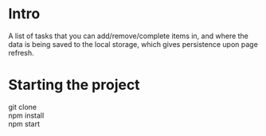 # Intro

A list of tasks that you can add/remove/complete items in, and where the data is being saved to the local storage, which gives persistence upon page refresh.

# Starting the project
git clone  
npm install  
npm start
